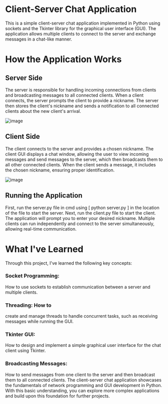 # Client-Server Chat Application
This is a simple client-server chat application implemented in Python using sockets and the Tkinter library for the graphical user interface (GUI). The application allows multiple clients to connect to the server and exchange messages in a chat-like manner.

# How the Application Works
## Server Side
The server is responsible for handling incoming connections from clients and broadcasting messages to all connected clients. When a client connects, the server prompts the client to provide a nickname. The server then stores the client's nickname and sends a notification to all connected clients about the new client's arrival.

![image](https://github.com/Tevfik-Can/TCP-Chat-Box/assets/74112509/b25d92e5-d2a6-4273-8a29-2d7f70e41cb8)

## Client Side
The client connects to the server and provides a chosen nickname. The client GUI displays a chat window, allowing the user to view incoming messages and send messages to the server, which then broadcasts them to all other connected clients. When the client sends a message, it includes the chosen nickname, ensuring proper identification.

![image](https://github.com/Tevfik-Can/TCP-Chat-Box/assets/74112509/60b8ce9a-c360-481f-af26-74bb51d083c2)

## Running the Application
First, run the server.py file in cmd using [ python server.py ] in the location of the file to start the server.
Next, run the client.py file to start the client. The application will prompt you to enter your desired nickname.
Multiple clients can run independently and connect to the server simultaneously, allowing real-time communication.

# What I've Learned
Through this project, I've learned the following key concepts:

### Socket Programming:
How to use sockets to establish communication between a server and multiple clients.
### Threading: How to 
create and manage threads to handle concurrent tasks, such as receiving messages while running the GUI.
### Tkinter GUI: 
How to design and implement a simple graphical user interface for the chat client using Tkinter.
### Broadcasting Messages: 
How to send messages from one client to the server and then broadcast them to all connected clients.
The client-server chat application showcases the fundamentals of network programming and GUI development in Python. With this basic understanding, you can explore more complex applications and build upon this foundation for further projects.

